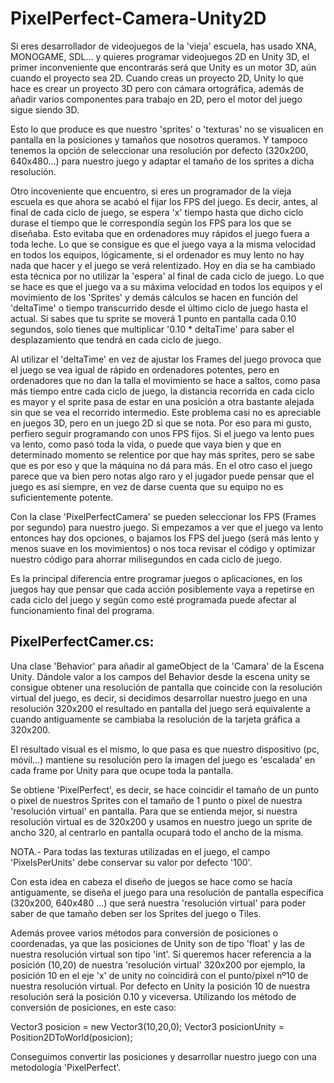# PixelPerfect-Camera-Unity2D

Si eres desarrollador de videojuegos de la 'vieja' escuela, has usado XNA, MONOGAME, SDL... y quieres programar videojuegos 2D en 
Unity 3D, el primer inconveniente que encontrarás será que Unity es un motor 3D, aún cuando el proyecto sea 2D.
Cuando creas un proyecto 2D, Unity lo que hace es crear un proyecto 3D pero con cámara ortográfica, además de añadir varios componentes para trabajo en 2D, pero el motor del juego sigue siendo 3D.

Esto lo que produce es que nuestro 'sprites' o 'texturas' no se visualicen en pantalla en la posiciones y tamaños que nosotros queramos. Y tampoco tenemos la opción de seleccionar una resolución por defecto (320x200, 640x480...) para nuestro juego y adaptar
el tamaño de los sprites a dicha resolución.

Otro incoveniente que encuentro, si eres un programador de la vieja escuela es que ahora se acabó el fijar los FPS del juego. 
Es decir, antes, al final de cada ciclo de juego, se espera 'x' tiempo hasta que dicho ciclo durase el tiempo que le correspondía
según los FPS para los que se diseñaba. Esto evitaba que en ordenadores muy rápidos el juego fuera a toda leche. Lo que se consigue
es que el juego vaya a la misma velocidad en todos los equipos, lógicamente, si el ordenador es muy lento no hay nada que hacer y
el juego se verá relentizado.
Hoy en día se ha cambiado esta técnica por no utilizar la 'espera' al final de cada ciclo de juego. Lo que se hace es que el juego
va a su máxima velocidad en todos los equipos y el movimiento de los 'Sprites' y demás cálculos se hacen en función del 'deltaTime' o tiempo transcurrido desde el último ciclo de juego hasta el actual. Si sabes que tu sprite se moverá 1 punto en pantalla cada 0.10
segundos, solo tienes que multiplicar '0.10 * deltaTime' para saber el desplazamiento que tendrá en cada ciclo de juego.

Al utilizar el 'deltaTime' en vez de ajustar los Frames del juego provoca que el juego se vea igual de rápido en ordenadores potentes, pero en ordenadores que no dan la talla el movimiento se hace a saltos, como pasa más tiempo entre cada ciclo de juego, la distancia recorrida en cada ciclo es mayor y el sprite pasa de estar en una posición a otra bastante alejada sin que se vea el recorrido intermedio. Este problema casi no es apreciable en juegos 3D, pero en un juego 2D si que se nota.
Por eso para mi gusto, perfiero seguir programando con unos FPS fijos. 
Si el juego va lento pues va lento, como pasó toda la vida, o puede que vaya bien y que en determinado momento se relentice por que hay más sprites, pero se sabe que es por eso y que la máquina no dá para más. En el otro caso el juego parece que va bien pero notas algo raro y el jugador puede pensar que el juego es así siempre, en vez de darse cuenta que su equipo no es suficientemente potente.

Con la clase 'PixelPerfectCamera' se pueden seleccionar los FPS (Frames por segundo) para nuestro juego.
Si empezamos a ver que el juego va lento entonces hay dos opciones, o bajamos los FPS del juego (será más lento y menos suave en los movimientos) o nos toca revisar el código y optimizar nuestro código para ahorrar milisegundos en cada ciclo de juego.

Es la principal diferencia entre programar juegos o aplicaciones, en los juegos hay que pensar que cada acción posiblemente vaya a repetirse en cada ciclo del juego y según como esté programada puede afectar al funcionamiento final del programa.

PixelPerfectCamer.cs:
---------------------
Una clase 'Behavior' para añadir al gameObject de la 'Camara' de la Escena Unity.
Dándole valor a los campos del Behavior desde la escena unity se consigue obtener una resolución de pantalla que coincide con la resolución virtual del juego, es decir, si decidimos desarrollar nuestro juego en una resolución 320x200 el resultado en pantalla del juego será equivalente a cuando antiguamente se cambiaba la resolución de la tarjeta gráfica a 320x200.

El resultado visual es el mismo, lo que pasa es que nuestro dispositivo (pc, móvil...) mantiene su resolución pero la imagen del juego es 'escalada' en cada frame por Unity para que ocupe toda la pantalla.

Se obtiene 'PixelPerfect', es decir, se hace coincidir el tamaño de un punto o pixel de nuestros Sprites con el tamaño de 1 punto o pixel de nuestra 'resolución virtual' en pantalla. Para que se entienda mejor, si nuestra resolución virtual es de 320x200 y usamos en nuestro juego un sprite de ancho 320, al centrarlo en pantalla ocupará todo el ancho de la misma.

NOTA.- Para todas las texturas utilizadas en el juego, el campo 'PixelsPerUnits' debe conservar su valor por defecto '100'.

Con esta idea en cabeza el diseño de juegos se hace como se hacía antiguamente, se diseña el juego para una resolución de pantalla específica (320x200, 640x480 ...) que será nuestra 'resolución virtual' para poder saber de que tamaño deben ser los Sprites del juego o Tiles.

Además provee varios métodos para conversión de posiciones o coordenadas, ya que las posiciones de Unity son de tipo 'float' y las
de nuestra resolución virtual son tipo 'int'.
Si queremos hacer referencia a la posición (10,20) de nuestra 'resolución virtual' 320x200 por ejemplo, la posición 10 en el eje 'x' de unity no coincidirá con el punto/pixel nº10 de nuestra resolución virtual. Por defecto en Unity la posición 10 de nuestra resolución será la posición 0.10 y viceversa.
Utilizando los método de conversión de posiciones, en este caso: 

Vector3 posicion = new Vector3(10,20,0);
Vector3 posicionUnity = Position2DToWorld(posicion);

Conseguimos convertir las posiciones y desarrollar nuestro juego con una metodología 'PixelPerfect'. 
